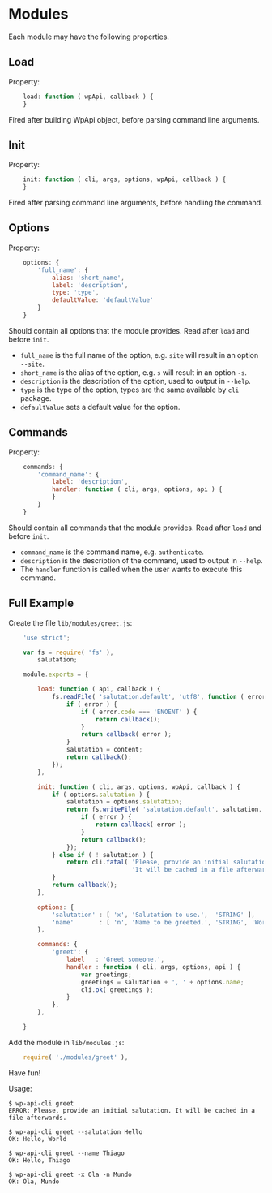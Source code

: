 Modules
=======

Each module may have the following properties.

Load
----

Property:

```javascript
	load: function ( wpApi, callback ) {
	}
```

Fired after building WpApi object, before parsing command line arguments.

Init
----

Property:

```javascript
	init: function ( cli, args, options, wpApi, callback ) {
	}
```

Fired after parsing command line arguments, before handling the command.

Options
-------

Property:

```javascript
	options: {
		'full_name': {
			alias: 'short_name',
			label: 'description',
			type: 'type',
			defaultValue: 'defaultValue'
		}
	}
```

Should contain all options that the module provides.
Read after `load` and before `init`.

- `full_name` is the full name of the option, e.g. `site` will result in an option `--site`.
- `short_name` is the alias of the option, e.g. `s` will result in an option `-s`.
- `description` is the description of the option, used to output in `--help`.
- `type` is the type of the option, types are the same available by `cli` package.
- `defaultValue` sets a default value for the option.

Commands
--------

Property:

```javascript
	commands: {
		'command_name': {
			label: 'description',
			handler: function ( cli, args, options, api ) {
			}
		}
	}
```

Should contain all commands that the module provides.
Read after `load` and before `init`.

- `command_name` is the command name, e.g. `authenticate`.
- `description` is the description of the command, used to output in `--help`.
- The `handler` function is called when the user wants to execute this command.

Full Example
------------

Create the file `lib/modules/greet.js`:

```javascript
	'use strict';

	var	fs = require( 'fs' ),
		salutation;

	module.exports = {

		load: function ( api, callback ) {
			fs.readFile( 'salutation.default', 'utf8', function ( error, content ) {
				if ( error ) {
					if ( error.code === 'ENOENT' ) {
						return callback();
					}
					return callback( error );
				}
				salutation = content;
				return callback();
			});
		},

		init: function ( cli, args, options, wpApi, callback ) {
			if ( options.salutation ) {
				salutation = options.salutation;
				return fs.writeFile( 'salutation.default', salutation, function ( error ) {
					if ( error ) {
						return callback( error );
					}
					return callback();
				});
			} else if ( ! salutation ) {
				return cli.fatal( 'Please, provide an initial salutation. ' +
				                  'It will be cached in a file afterwards.' );
			}
			return callback();
		},

		options: {
			'salutation' : [ 'x', 'Salutation to use.',  'STRING' ],
			'name'       : [ 'n', 'Name to be greeted.', 'STRING', 'World' ],
		},

		commands: {
			'greet': {
				label   : 'Greet someone.',
				handler : function ( cli, args, options, api ) {
					var	greetings;
					greetings = salutation + ', ' + options.name;
					cli.ok( greetings );
				}
			},
		},

	}
```

Add the module in `lib/modules.js`:

```javascript
	require( './modules/greet' ),
```

Have fun!

Usage:

```
$ wp-api-cli greet
ERROR: Please, provide an initial salutation. It will be cached in a file afterwards.

$ wp-api-cli greet --salutation Hello
OK: Hello, World

$ wp-api-cli greet --name Thiago
OK: Hello, Thiago

$ wp-api-cli greet -x Ola -n Mundo
OK: Ola, Mundo
```
